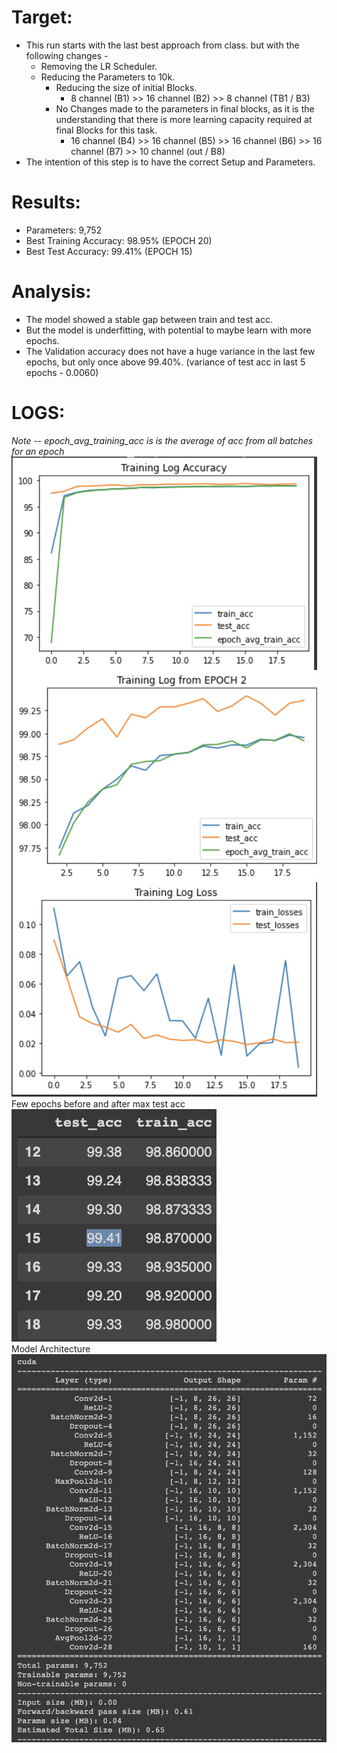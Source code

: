 # Target:
* This run starts with the last best approach from class. but with the following changes -
  * Removing the LR Scheduler.
  * Reducing the Parameters to 10k. 
    * Reducing the size of initial Blocks.
		* 8 channel (B1) >> 16 channel (B2) >> 8 channel (TB1 / B3) 
    * No Changes made to the parameters in final blocks, as it is the understanding that there is more learning capacity required at final Blocks for this task.
		* 16 channel (B4) >> 16 channel (B5) >> 16 channel (B6) >>  16 channel (B7) >> 10 channel (out / B8)
* The intention of this step is to have the correct Setup and Parameters.

# Results:
* Parameters: 9,752
* Best Training Accuracy: 98.95% (EPOCH 20)
* Best Test Accuracy: 99.41% (EPOCH 15)
 
# Analysis:
* The model showed a stable gap between train and test acc.
* But the model is underfitting, with potential to maybe learn with more epochs.
* The Validation accuracy does not have a huge variance in the last few epochs, but only once above 99.40%.  (variance of test acc in last 5 epochs - 0.0060)

# LOGS:
_Note -- epoch_avg_training_acc is is the average of acc from all batches for an epoch_
![Training Log](https://github.com/askmuhsin/Session_5_assignment/blob/main/resources/exp_1_training_log.png)
</br>Few epochs before and after max test acc</br>
![Highlight Log](https://github.com/askmuhsin/Session_5_assignment/blob/main/resources/exp_1_highlight_epochs.png)
</br>Model Architecture</br>
![Model Architecture](https://github.com/askmuhsin/Session_5_assignment/blob/main/resources/exp_1_model.png)
